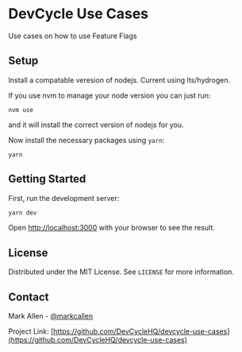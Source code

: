 # DevCycle Use Cases

Use cases on how to use Feature Flags

## Setup

Install a compatable veresion of nodejs. Current using lts/hydrogen.

If you use nvm to manage your node version you can just run:

```
nvm use
```

and it will install the correct version of nodejs for you.

Now install the necessary packages using `yarn`:

```
yarn
```

## Getting Started

First, run the development server:

```bash
yarn dev
```

Open [http://localhost:3000](http://localhost:3000) with your browser to see the result.

## License

Distributed under the MIT License. See `LICENSE` for more information.

## Contact

Mark Allen - [@markcallen](https://www.linkedin.com/in/markcallen/)

Project Link: [https://github.com/DevCycleHQ/devcycle-use-cases](https://github.com/DevCycleHQ/devcycle-use-cases)
